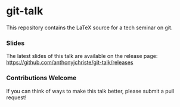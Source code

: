 # git-talk

This repository contains the LaTeX source for a tech seminar on git.

### Slides
The latest slides of this talk are available on the release page: https://github.com/anthonyjchriste/git-talk/releases

### Contributions Welcome

If you can think of ways to make this talk better, please submit a pull request! 
